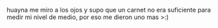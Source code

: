 huayna me miro a los ojos y supo que un carnet no era suficiente para medir mi nivel de medio, por eso me dieron uno mas >:)

